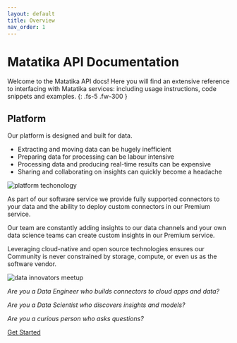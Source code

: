 ```yaml
---
layout: default
title: Overview
nav_order: 1
---
```


# Matatika API Documentation

Welcome to the Matatika API docs! Here you will find an extensive reference to interfacing with Matatika services: including usage instructions, code snippets and examples.
{: .fs-5 .fw-300 }

## Platform
Our platform is designed and built for data.

- Extracting and moving data can be hugely inefficient
- Preparing data for processing can be labour intensive
- Processing data and producing real-time results can be expensive
- Sharing and collaborating on insights can quickly become a headache

![platform techonology](https://www-staging.matatika.com/wp-content/uploads/2020/03/Platform-technology.png)

As part of our software service we provide fully supported connectors to your data and the ability to deploy custom connectors in our Premium service.

Our team are constantly adding insights to our data channels and your own data science teams can create custom insights in our Premium service.

Leveraging cloud-native and open source technologies ensures our Community is never constrained by storage, compute, or even us as the software vendor.

![data innovators meetup](https://www-staging.matatika.com/wp-content/uploads/2020/03/Data-Innovators-Meetup-2-300x167.png)

*Are you a Data Engineer who builds connectors to cloud apps and data?*

*Are you a Data Scientist who discovers insights and models?*

*Are you a curious person who asks questions?*

<span class="fs-6">
    <a type="button" class="btn" href="getting-started">Get Started</a>
</span>